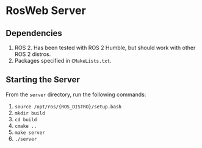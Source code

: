 # RosWeb Server

## Dependencies

1. ROS 2. Has been tested with ROS 2 Humble, but should work with other ROS 2 distros.
2. Packages specified in `CMakeLists.txt`. 

## Starting the Server

From the `server` directory, run the following commands:

1. `source /opt/ros/{ROS_DISTRO}/setup.bash`
2. `mkdir build`
3. `cd build`
4. `cmake ..`
5. `make server`
6. `./server`
